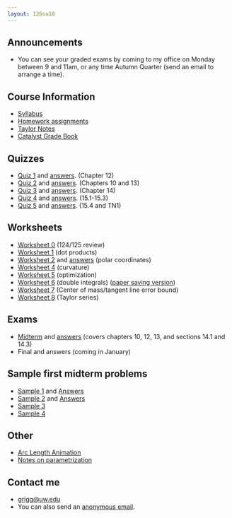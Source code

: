 ```yaml
---
layout: 126su10
---
```


## Announcements

-   You can see your graded exams by coming to my office on Monday
    between 9 and 11am, or any time Autumn Quarter (send an email to
    arrange a time).

## Course Information

-   [Syllabus](syllabus-math126.pdf)
-   [Homework assignments](homework/)
-   [Taylor Notes](http://www.math.washington.edu/~m126/TaylorNotes.pdf)
-   [Catalyst Grade
    Book](https://catalysttools.washington.edu/gradebook/grigg/28699)

## Quizzes

-   [Quiz 1](quizzes/quiz1.pdf) and [answers](quizzes/quiz1-ans.pdf).
    (Chapter 12)
-   [Quiz 2](quizzes/quiz2.pdf) and [answers](quizzes/quiz2-ans.pdf).
    (Chapters 10 and 13)
-   [Quiz 3](quizzes/quiz3.pdf) and [answers](quizzes/quiz3-ans.pdf).
    (Chapter 14)
-   [Quiz 4](quizzes/quiz4.pdf) and [answers](quizzes/quiz4-ans.pdf).
    (15.1-15.3)
-   [Quiz 5](quizzes/quiz5.pdf) and [answers](quizzes/quiz5-ans.pdf).
    (15.4 and TN1)

## Worksheets

-   [Worksheet 0](worksheets/worksheet0.pdf) (124/125 review)
-   [Worksheet 1](worksheets/worksheet1.pdf) (dot products)
-   [Worksheet 2](worksheets/worksheet2.pdf) and
    [answers](worksheets/worksheet2-ans.pdf) (polar coordinates)
-   [Worksheet 4](worksheets/worksheet4.pdf) (curvature)
-   [Worksheet 5](worksheets/worksheet5.pdf) (optimization)
-   [Worksheet 6](worksheets/worksheet6.pdf) (double integrals) ([paper
    saving version](worksheets/worksheet6-noblanks.pdf))
-   [Worksheet 7](worksheets/worksheet7.pdf) (Center of mass/tangent
    line error bound)
-   [Worksheet 8](worksheets/worksheet8.pdf) (Taylor series)

## Exams

-   [Midterm](exams/midterm-su10.pdf) and
    [answers](exams/midterm-su10-ans.pdf) (covers chapters 10, 12, 13,
    and sections 14.1 and 14.3)
-   Final and answers (coming in January)

## Sample first midterm problems

-   [Sample 1](mid-sample1.pdf) and
    [Answers](mid-sample1-ans.pdf)
-   [Sample 2](mid-sample2.pdf) and
    [Answers](mid-sample2-ans.pdf)
-   [Sample 3](mid-sample3.pdf)
-   [Sample 4](mid-sample4.pdf)

## Other

-   [Arc Length Animation](/grigg/animations/ArcLengthAnimation.html)
-   [Notes on parametrization](notes1.pdf)

## Contact me

-   <grigg@uw.edu>
-   You can also send an [anonymous
    email](https://catalysttools.washington.edu/umail/form/grigg/2621).


